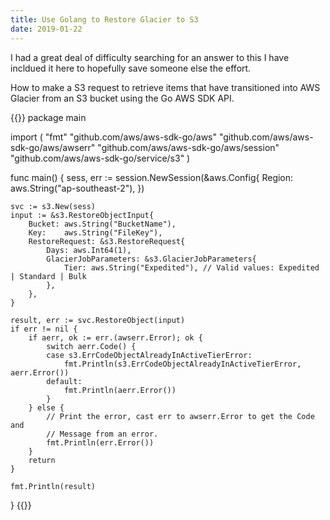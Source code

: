 ```yaml
---
title: Use Golang to Restore Glacier to S3
date: 2019-01-22
---
```


I had a great deal of difficulty searching for an answer to this I have incldued it here to hopefully save someone else the effort.

How to make a S3 request to retrieve items that have transitioned into AWS Glacier from an S3 bucket using the Go AWS SDK API.

{{<highlight go>}}
package main

import (
	"fmt"
	"github.com/aws/aws-sdk-go/aws"
	"github.com/aws/aws-sdk-go/aws/awserr"
	"github.com/aws/aws-sdk-go/aws/session"
	"github.com/aws/aws-sdk-go/service/s3"
)

func main() {
	sess, err := session.NewSession(&aws.Config{
		Region: aws.String("ap-southeast-2"),
	})

	svc := s3.New(sess)
	input := &s3.RestoreObjectInput{
		Bucket: aws.String("BucketName"),
		Key:    aws.String("FileKey"),
		RestoreRequest: &s3.RestoreRequest{
			Days: aws.Int64(1),
			GlacierJobParameters: &s3.GlacierJobParameters{
				Tier: aws.String("Expedited"), // Valid values: Expedited | Standard | Bulk
			},
		},
	}

	result, err := svc.RestoreObject(input)
	if err != nil {
		if aerr, ok := err.(awserr.Error); ok {
			switch aerr.Code() {
			case s3.ErrCodeObjectAlreadyInActiveTierError:
				fmt.Println(s3.ErrCodeObjectAlreadyInActiveTierError, aerr.Error())
			default:
				fmt.Println(aerr.Error())
			}
		} else {
			// Print the error, cast err to awserr.Error to get the Code and
			// Message from an error.
			fmt.Println(err.Error())
		}
		return
	}

	fmt.Println(result)
}
{{</highlight>}}